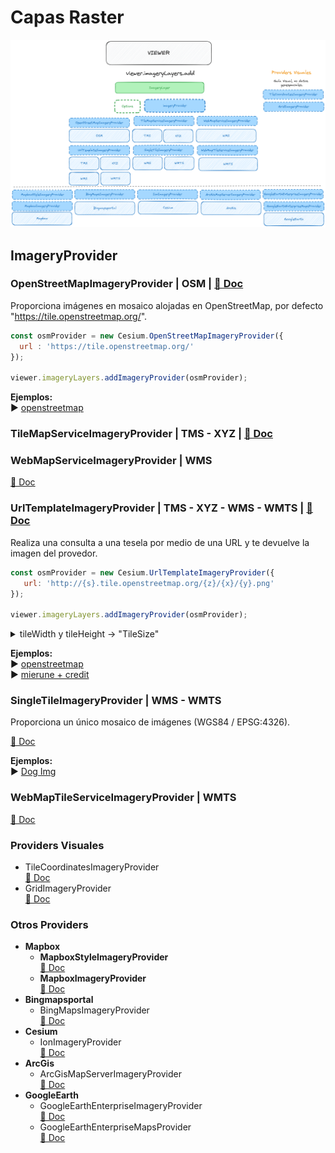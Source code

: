 # Capas Raster  

![scheme](./scheme.png)

## ImageryProvider

### OpenStreetMapImageryProvider  | OSM  | [📘 Doc](https://cesium.com/learn/ion-sdk/ref-doc/OpenStreetMapImageryProvider.html)
Proporciona imágenes en mosaico alojadas en OpenStreetMap, por defecto "https://tile.openstreetmap.org/".
```javascript
const osmProvider = new Cesium.OpenStreetMapImageryProvider({
  url : 'https://tile.openstreetmap.org/'
});

viewer.imageryLayers.addImageryProvider(osmProvider);
```   

**Ejemplos:**  
▶️ [openstreetmap](https://github.com/AlvaroCodes/cesiumJS_notebook/blob/main/05_Capas_raster/examples/03_OpenStreetMapImageryProvider.html)  

### TileMapServiceImageryProvider | TMS - XYZ | [📘 Doc](https://cesium.com/learn/ion-sdk/ref-doc/TileMapServiceImageryProvider.html)
  
### WebMapServiceImageryProvider | WMS
[📘 Doc](https://cesium.com/learn/ion-sdk/ref-doc/WebMapServiceImageryProvider.html)

### UrlTemplateImageryProvider | TMS - XYZ - WMS - WMTS | [📘 Doc](https://cesium.com/learn/ion-sdk/ref-doc/UrlTemplateImageryProvider.html)  
Realiza una consulta a una tesela por medio de una URL y te devuelve la imagen del provedor.

```javascript
const osmProvider = new Cesium.UrlTemplateImageryProvider({
   url: 'http://{s}.tile.openstreetmap.org/{z}/{x}/{y}.png'
});

viewer.imageryLayers.addImageryProvider(osmProvider);
```

<details>
  <summary>tileWidth y tileHeight -> "TileSize"</summary>
  Tamaño de la tesela. por defecto los valores son 256.
  
  * **tileWidth** | [📘 Doc](https://cesium.com/learn/cesiumjs/ref-doc/UrlTemplateImageryProvider.html?classFilter=UrlTemplateImageryProvider#tileWidth)
  * **tileHeight** | [📘 Doc](https://cesium.com/learn/cesiumjs/ref-doc/UrlTemplateImageryProvider.html?classFilter=UrlTemplateImageryProvider#tileHeight)
</details>  

**Ejemplos:**  
▶️ [openstreetmap](https://github.com/AlvaroCodes/cesiumJS_notebook/blob/main/05_Capas_raster/examples/01_UrlTemplateImageryProvider.html)  
▶️ [mierune + credit](https://github.com/AlvaroCodes/cesiumJS_notebook/blob/main/05_Capas_raster/examples/02_UrlTemplateImageryProvider.html)

### SingleTileImageryProvider | WMS - WMTS  
Proporciona un único mosaico de imágenes (WGS84 / EPSG:4326).  

[📘 Doc](https://cesium.com/learn/ion-sdk/ref-doc/SingleTileImageryProvider.html)  

**Ejemplos:**  
▶️ [Dog Img](https://github.com/AlvaroCodes/cesiumJS_notebook/blob/main/05_Capas_raster/examples/04_SingleTileImageryProvider.html)  

### WebMapTileServiceImageryProvider | WMTS
[📘 Doc](https://cesium.com/learn/ion-sdk/ref-doc/WebMapTileServiceImageryProvider.html)

### Providers Visuales
* TileCoordinatesImageryProvider  
  [📘 Doc](https://cesium.com/learn/ion-sdk/ref-doc/TileCoordinatesImageryProvider.html)
* GridImageryProvider  
  [📘 Doc](https://cesium.com/learn/ion-sdk/ref-doc/GridImageryProvider.html)

### Otros Providers
* **Mapbox**
  * **MapboxStyleImageryProvider**  
    [📘 Doc](https://cesium.com/learn/ion-sdk/ref-doc/MapboxStyleImageryProvider.html)
  * **MapboxImageryProvider**  
    [📘 Doc](https://cesium.com/learn/ion-sdk/ref-doc/MapboxImageryProvider.html?classFilter=mapbox)
* **Bingmapsportal**
   * BingMapsImageryProvider  
    [📘 Doc](https://cesium.com/learn/ion-sdk/ref-doc/BingMapsImageryProvider.html?classFilter=Bingmaps)
* **Cesium**
   * IonImageryProvider  
    [📘 Doc](https://cesium.com/learn/ion-sdk/ref-doc/IonImageryProvider.html?classFilter=ionima)
* **ArcGis**
  * ArcGisMapServerImageryProvider  
    [📘 Doc](https://cesium.com/learn/ion-sdk/ref-doc/ArcGisMapServerImageryProvider.html?classFilter=arc)
* **GoogleEarth**
  * GoogleEarthEnterpriseImageryProvider  
    [📘 Doc](https://cesium.com/learn/ion-sdk/ref-doc/GoogleEarthEnterpriseImageryProvider.html)
  * GoogleEarthEnterpriseMapsProvider  
    [📘 Doc](https://cesium.com/learn/ion-sdk/ref-doc/GoogleEarthEnterpriseMapsProvider.html)
